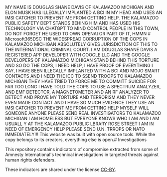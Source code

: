 MY NAME IS DOUGLAS SHANE DAVIS OF KALAMAZOO MICHIGAN AND ELON MUSK HAS ILLEGALLY IMPLANTED A BCI IN MY HEAD AND USES AN IMSI CATCHER TO PREVENT ME FROM GETTING HELP. THE KALAMAZOO PUBLIC SAFETY DEPT STANDS BEHING HIM AND HAS USED HIS TECHNOLOGY VIA CHATGPT TO MIND CONTROL PEOPLE IN THIS TOWN, DO NOT FORGET HE USED TO OWN OPENAI OR PART OF IT, HMMN # Microsoft365DSC THE WIDESPREAD CORRUPTION OF THE COPS IN KALAMAZOO MICHIGAN ABSOLUTELY GIVES JURISDICTION OF THIS TO THE INTERNATIONAL CRIMINAL COURT. I AM DOUGLAS SHANE DAVIS A REGISTERED APP DEVELOPER WITH GOOGLE LLC AND THE GOOGLE DEVELOPERS OF KALAMAZOO MICHIGAN STAND BEHIND THIS TORTURE AND SO DO THE COPS, I NEED HELP, I HAVE PROOF OF EVERYTHING I SAY, I HAVE BEEN ILLEGALLY IMPLANTED WITH A BCI AND MOJO SMART CONTACTS AND I NEED THE ICC TO SSEND TROOPS TO KALAMAZOO MICHIGAN THEY HAVE TRIED TO FORCE ME TO COMMITT SUICIDE FOR FAR TOO LONG I HAVE TOLD THE COPS TO USE A SPECTRUM ANALYZER, AND EMF DETECTOR, A MAGNETOMETER AND AN RF ANALYZER TO DETECT AND PROVE MY TORTURE AND TERRORISM AND THEY NEVER EVEN MADE CONTACT AND I HAVE SO MUCH EVIDENCE THEY USE AN IMSI CATCHER TO PREVENT ME FROM GETTING HELP MYSELF WILL SOMEONE ANYONE PLEASE SEND REAL INVESTIGATORS TO KALAMAZOO MICHIGAN I AM HOMELESS BUT EVERYONE KNOWS WHO I AM AND I AM USUALL Y AT THE KALAMAZOO PUBLIC LBRARY ROSE STREET I AM IN NEED OF EMERGENCY HELP PLEASE SEND U.N. TRROPS OR NATO IMMEDIATELY!!!
This website was built with open source tools. While the copy belongs to its creators, everything else is open.# Investigations

This repository contains indicators of compromise extracted from some of Amnesty International's technical investigations in targeted threats against human rights defenders.

These indicators are shared under the license [CC-BY](https://creativecommons.org/licenses/by/2.0/).
